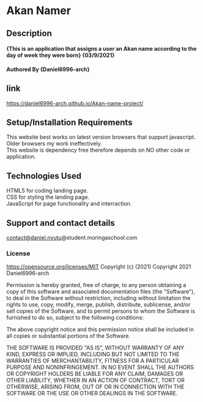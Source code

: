 # **Akan Namer**
## Description
#### {This is an application that assigns a user an Akan name according to the day of week they were born} {03/9/2021}
#### Authored By **{Daniel6996-arch}**
## link
https://daniel6996-arch.github.io/Akan-name-project/
## Setup/Installation Requirements
This website best works on latest version browsers that support javascript.   
Older browsers my work ineffectively.   
This website is dependency free therefore depends on NO other code or application.
## Technologies Used
HTML5 for coding landing page.   
CSS for styling the landing page.  
JavaScript for page functionality and interraction.
## Support and contact details
contact@daniel.nyutu@student.moringaschool.com
### License 
https://opensource.org/licenses/MIT
Copyright (c) (2021)
Copyright 2021 Daniel6996-arch

Permission is hereby granted, free of charge, to any person obtaining a copy of this software and associated documentation files (the "Software"), to deal in the Software without restriction, including without limitation the rights to use, copy, modify, merge, publish, distribute, sublicense, and/or sell copies of the Software, and to permit persons to whom the Software is furnished to do so, subject to the following conditions:

The above copyright notice and this permission notice shall be included in all copies or substantial portions of the Software.

THE SOFTWARE IS PROVIDED "AS IS", WITHOUT WARRANTY OF ANY KIND, EXPRESS OR IMPLIED, INCLUDING BUT NOT LIMITED TO THE WARRANTIES OF MERCHANTABILITY, FITNESS FOR A PARTICULAR PURPOSE AND NONINFRINGEMENT. IN NO EVENT SHALL THE AUTHORS OR COPYRIGHT HOLDERS BE LIABLE FOR ANY CLAIM, DAMAGES OR OTHER LIABILITY, WHETHER IN AN ACTION OF CONTRACT, TORT OR OTHERWISE, ARISING FROM, OUT OF OR IN CONNECTION WITH THE SOFTWARE OR THE USE OR OTHER DEALINGS IN THE SOFTWARE.